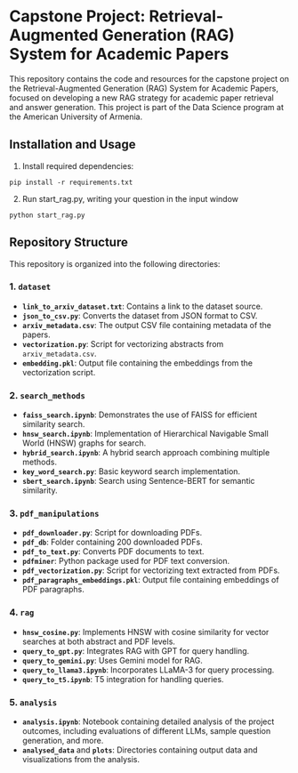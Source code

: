 # Capstone Project: Retrieval-Augmented Generation (RAG) System for Academic Papers

This repository contains the code and resources for the capstone project on the Retrieval-Augmented Generation (RAG) System for Academic Papers, focused on developing a new RAG strategy for academic paper retrieval and answer generation. This project is part of the Data Science program at the American University of Armenia.


## Installation and Usage

1) Install required dependencies:

```
pip install -r requirements.txt
```
2) Run start_rag.py, writing your question in the input window

```
python start_rag.py
```

## Repository Structure

This repository is organized into the following directories:

### 1. `dataset`
- **`link_to_arxiv_dataset.txt`**: Contains a link to the dataset source.
- **`json_to_csv.py`**: Converts the dataset from JSON format to CSV.
- **`arxiv_metadata.csv`**: The output CSV file containing metadata of the papers.
- **`vectorization.py`**: Script for vectorizing abstracts from `arxiv_metadata.csv`.
- **`embedding.pkl`**: Output file containing the embeddings from the vectorization script.

### 2. `search_methods`
- **`faiss_search.ipynb`**: Demonstrates the use of FAISS for efficient similarity search.
- **`hnsw_search.ipynb`**: Implementation of Hierarchical Navigable Small World (HNSW) graphs for search.
- **`hybrid_search.ipynb`**: A hybrid search approach combining multiple methods.
- **`key_word_search.py`**: Basic keyword search implementation.
- **`sbert_search.ipynb`**: Search using Sentence-BERT for semantic similarity.

### 3. `pdf_manipulations`
- **`pdf_downloader.py`**: Script for downloading PDFs.
- **`pdf_db`**: Folder containing 200 downloaded PDFs.
- **`pdf_to_text.py`**: Converts PDF documents to text.
- **`pdfminer`**: Python package used for PDF text conversion.
- **`pdf_vectorization.py`**: Script for vectorizing text extracted from PDFs.
- **`pdf_paragraphs_embeddings.pkl`**: Output file containing embeddings of PDF paragraphs.

### 4. `rag`
- **`hnsw_cosine.py`**: Implements HNSW with cosine similarity for vector searches at both abstract and PDF levels.
- **`query_to_gpt.py`**: Integrates RAG with GPT for query handling.
- **`query_to_gemini.py`**: Uses Gemini model for RAG.
- **`query_to_llama3.ipynb`**: Incorporates LLaMA-3 for query processing.
- **`query_to_t5.ipynb`**: T5 integration for handling queries.

### 5. `analysis`
- **`analysis.ipynb`**: Notebook containing detailed analysis of the project outcomes, including evaluations of different LLMs, sample question generation, and more.
- **`analysed_data`** and **`plots`**: Directories containing output data and visualizations from the analysis.


